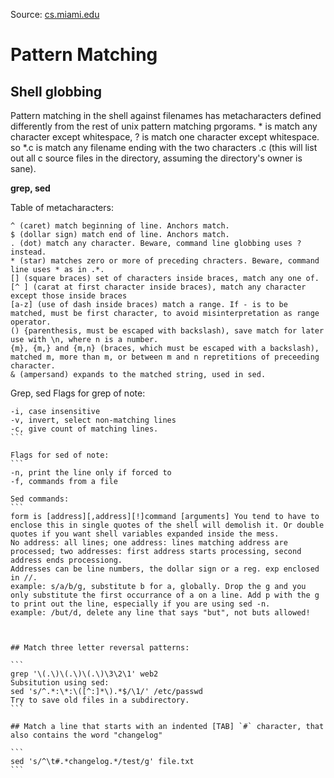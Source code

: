 Source: [cs.miami.edu](http://www.cs.miami.edu/home/burt/learning/Csc322.052/notes/pattern-matching.html)

# Pattern Matching

## Shell globbing

Pattern matching in the shell against filenames has metacharacters defined differently from the rest of unix pattern matching prgorams. * is match any character except whitespace, ? is match one character except whitespace. so *.c is match any filename ending with the two characters .c (this will list out all c source files in the directory, assuming the directory's owner is sane).

**grep, sed**

Table of metacharacters:

```
^ (caret) match beginning of line. Anchors match.
$ (dollar sign) match end of line. Anchors match.
. (dot) match any character. Beware, command line globbing uses ? instead.
* (star) matches zero or more of preceding chracters. Beware, command line uses * as in .*.
[] (square braces) set of characters inside braces, match any one of.
[^ ] (carat at first character inside braces), match any character except those inside braces
[a-z] (use of dash inside braces) match a range. If - is to be matched, must be first character, to avoid misinterpretation as range operator.
() {parenthesis, must be escaped with backslash), save match for later use with \n, where n is a number.
{m}, {m,} and {m,n} (braces, which must be escaped with a backslash), matched m, more than m, or between m and n repretitions of preceeding character.
& (ampersand) expands to the matched string, used in sed.
```

Grep, sed Flags for grep of note:
````
-i, case insensitive
-v, invert, select non-matching lines
-c, give count of matching lines.
```

Flags for sed of note:
```
-n, print the line only if forced to
-f, commands from a file

Sed commands:
```
form is [address][,address][!]command [arguments] You tend to have to enclose this in single quotes of the shell will demolish it. Or double quotes if you want shell variables expanded inside the mess.
No address: all lines; one address: lines matching address are processed; two addresses: first address starts processing, second address ends processiong.
Addresses can be line numbers, the dollar sign or a reg. exp enclosed in //.
example: s/a/b/g, substitute b for a, globally. Drop the g and you only substitute the first occurrance of a on a line. Add p with the g to print out the line, especially if you are using sed -n.
example: /but/d, delete any line that says "but", not buts allowed!



## Match three letter reversal patterns:

```
grep '\(.\)\(.\)\(.\)\3\2\1' web2
Subsitution using sed:
sed 's/^.*:\*:\([^:]*\).*$/\1/' /etc/passwd
Try to save old files in a subdirectory.
```

## Match a line that starts with an indented [TAB] `#` character, that also contains the word "changelog"

```
sed 's/^\t#.*changelog.*/test/g' file.txt
```
